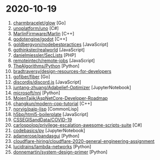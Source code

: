 # 2020-10-19

1. [charmbracelet/glow](https://github.com/charmbracelet/glow "Render markdown on the CLI, with pizzazz! 💅🏻") [Go]
2. [unoplatform/uno](https://github.com/unoplatform/uno "Build Mobile, Desktop and WebAssembly apps with C# and XAML. Today. Open source and professionally supported.") [C#]
3. [MarlinFirmware/Marlin](https://github.com/MarlinFirmware/Marlin "Marlin is an optimized firmware for RepRap 3D printers based on the Arduino platform. | Many commercial 3D printers come with Marlin installed. Check with your vendor if you need source code for your specific machine.") [C++]
4. [godotengine/godot](https://github.com/godotengine/godot "Godot Engine – Multi-platform 2D and 3D game engine") [C++]
5. [goldbergyoni/nodebestpractices](https://github.com/goldbergyoni/nodebestpractices "✅ The Node.js best practices list (October 2020)") [JavaScript]
6. [gothinkster/realworld](https://github.com/gothinkster/realworld "The mother of all demo apps — Exemplary fullstack Medium.com clone powered by React, Angular, Node, Django, and many more 🏅") [JavaScript]
7. [danielmiessler/SecLists](https://github.com/danielmiessler/SecLists "SecLists is the security tester's companion. It's a collection of multiple types of lists used during security assessments, collected in one place. List types include usernames, passwords, URLs, sensitive data patterns, fuzzing payloads, web shells, and many more.") [PHP]
8. [remoteintech/remote-jobs](https://github.com/remoteintech/remote-jobs "A list of semi to fully remote-friendly companies in tech.") [JavaScript]
9. [TheAlgorithms/Python](https://github.com/TheAlgorithms/Python "All Algorithms implemented in Python") [Python]
10. [bradtraversy/design-resources-for-developers](https://github.com/bradtraversy/design-resources-for-developers "Curated list of design and UI resources from stock photos, web templates, CSS frameworks, UI libraries, tools and much more") 
11. [gofiber/fiber](https://github.com/gofiber/fiber "⚡️ Fiber is an Express inspired web framework written in Go with ☕️") [Go]
12. [discordjs/discord.js](https://github.com/discordjs/discord.js "A powerful JavaScript library for interacting with the Discord API") [JavaScript]
13. [juntang-zhuang/Adabelief-Optimizer](https://github.com/juntang-zhuang/Adabelief-Optimizer "Repository for NeurIPS 2020 Spotlight AdaBelief Optimizer: Adapting stepsizes by the belief in observed gradients") [JupyterNotebook]
14. [microsoft/nni](https://github.com/microsoft/nni "An open source AutoML toolkit for automate machine learning lifecycle, including feature engineering, neural architecture search, model compression and hyper-parameter tuning.") [Python]
15. [MoienTajik/AspNetCore-Developer-Roadmap](https://github.com/MoienTajik/AspNetCore-Developer-Roadmap "Roadmap to becoming an ASP.NET Core developer in 2021") 
16. [changkun/modern-cpp-tutorial](https://github.com/changkun/modern-cpp-tutorial "📚 Modern C++ Tutorial: C++11/14/17/20 On the Fly") [C++]
17. [norvig/paip-lisp](https://github.com/norvig/paip-lisp "Lisp code for the textbook Paradigms of Artificial Intelligence Programming") [CommonLisp]
18. [h5bp/html5-boilerplate](https://github.com/h5bp/html5-boilerplate "A professional front-end template for building fast, robust, and adaptable web apps or sites.") [JavaScript]
19. [CSSEGISandData/COVID-19](https://github.com/CSSEGISandData/COVID-19 "Novel Coronavirus (COVID-19) Cases, provided by JHU CSSE") 
20. [carlospolop/privilege-escalation-awesome-scripts-suite](https://github.com/carlospolop/privilege-escalation-awesome-scripts-suite "PEASS - Privilege Escalation Awesome Scripts SUITE (with colors)") [C#]
21. [codebasics/py](https://github.com/codebasics/py "Repository to store sample python programs for python learning") [JupyterNotebook]
22. [adamerose/pandasgui](https://github.com/adamerose/pandasgui "A GUI for Pandas DataFrames") [Python]
23. [cloudflare-hiring/cloudflare-2020-general-engineering-assignment](https://github.com/cloudflare-hiring/cloudflare-2020-general-engineering-assignment "") 
24. [lucidrains/lambda-networks](https://github.com/lucidrains/lambda-networks "Implementation of LambdaNetworks, a new approach to image recognition that reaches SOTA with less compute") [Python]
25. [donnemartin/system-design-primer](https://github.com/donnemartin/system-design-primer "Learn how to design large-scale systems. Prep for the system design interview. Includes Anki flashcards.") [Python]
